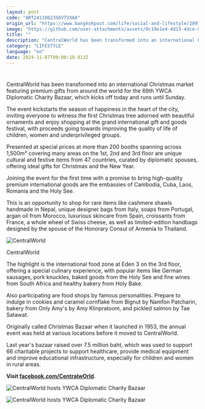 ```yaml
---
layout: post
code: "ART2411062356VTVXA8"
origin_url: "https://www.bangkokpost.com/life/social-and-lifestyle/2897808/centralworld-hosts-ywca-diplomatic-charity-bazaar"
image: "https://github.com/user-attachments/assets/0c19e1e4-4d13-4dce-919e-b9b0d85e8719"
title: ""
description: "CentralWorld has been transformed into an international Christmas market featuring premium gifts from around the world for the 69th YWCA Diplomatic Charity Bazaar, which kicks off today and runs until Sunday."
category: "LIFESTYLE"
language: "en"
date: 2024-11-07T00:00:19.913Z
---
```


# 

CentralWorld has been transformed into an international Christmas market featuring premium gifts from around the world for the 69th YWCA Diplomatic Charity Bazaar, which kicks off today and runs until Sunday.

The event kickstarts the season of happiness in the heart of the city, inviting everyone to witness the first Christmas tree adorned with beautiful ornaments and enjoy shopping at the grand international gift and goods festival, with proceeds going towards improving the quality of life of children, women and underprivileged groups.

Presented at special prices at more than 200 booths spanning across 1,500m² covering many areas on the 1st, 2nd and 3rd floor are unique cultural and festive items from 47 countries, curated by diplomatic spouses, offering ideal gifts for Christmas and the New Year.

Joining the event for the first time with a promise to bring high-quality premium international goods are the embassies of Cambodia, Cuba, Laos, Romania and the Holy See.

This is an opportunity to shop for rare items like cashmere shawls handmade in Nepal, unique designer bags from Italy, soaps from Portugal, argan oil from Morocco, luxurious skincare from Spain, croissants from France, a whole wheel of Swiss cheese, as well as limited-edition handbags designed by the spouse of the Honorary Consul of Armenia to Thailand.

![CentralWorld](https://github.com/user-attachments/assets/8133db41-c4ea-4952-bc08-12e2e8bc9c64)

CentralWorld

The highlight is the international food zone at Eden 3 on the 3rd floor, offering a special culinary experience, with popular items like German sausages, pork knuckles, baked goods from the Holy See and fine wines from South Africa and healthy bakery from Holy Bake.

Also participating are food shops by famous personalities. Prepare to indulge in cookies and caramel cornflake from Bignut by Namfon Patcharin, bakery from Only Amy's by Amy Klinpratoom, and pickled salmon by Tae Satawat.

Originally called Christmas Bazaar when it launched in 1953, the annual event was held at various locations before it moved to CentralWorld.

Last year's bazaar raised over 7.5 million baht, which was used to support 66 charitable projects to support healthcare, provide medical equipment and improve educational infrastructure, especially for children and women in rural areas.

**Visit [facebook.com/CentralwOrld](https://www.facebook.com/CentralwOrld).**

![CentralWorld hosts YWCA Diplomatic Charity Bazaar](https://github.com/user-attachments/assets/5338fcb9-65a5-462d-a5b4-edd6bc69380d)

![CentralWorld hosts YWCA Diplomatic Charity Bazaar](https://github.com/user-attachments/assets/5e0d3419-0ebe-4233-809e-566fa1cab3e8)
